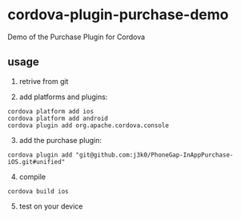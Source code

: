 cordova-plugin-purchase-demo
============================

Demo of the Purchase Plugin for Cordova

usage
-----

  1. retrive from git
  
  2. add platforms and plugins:

    cordova platform add ios
    cordova platform add android
    cordova plugin add org.apache.cordova.console

  3. add the purchase plugin:

    cordova plugin add "git@github.com:j3k0/PhoneGap-InAppPurchase-iOS.git#unified"

  4. compile
  
    cordova build ios

  5. test on your device
